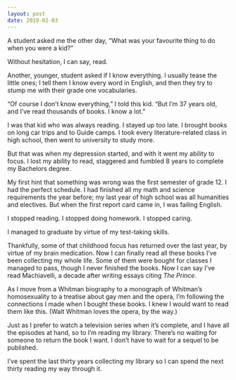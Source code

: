 ```yaml
---
layout: post
date: 2019-02-03
---
```


A student asked me the other day, “What was your favourite thing to do when you were a kid?”

Without hesitation, I can say, read. 

Another, younger, student asked if I know everything. I usually tease the little ones; I tell them I know every word in English, and then they try to stump me with their grade one vocabularies. 

“Of course I don’t know everything,” I told this kid. “But I’m 37 years old, and I’ve read thousands of books. I know a lot.”

I was that kid who was always reading. I stayed up too late. I brought books on long car trips and to Guide camps. I took every literature-related class in high school, then went to university to study more. 

But that was when my depression started, and with it went my ability to focus. I lost my ability to read, staggered and fumbled 8 years to complete my Bachelors degree. 

My first hint that something was wrong was the first semester of grade 12. I had the perfect schedule. I had finished all my math and science requirements the year before; my last year of high school was all humanities and electives. But when the first report card came in, I was failing English. 

I stopped reading. I stopped doing homework. I stopped caring. 

I managed to graduate by virtue of my test-taking skills. 

Thankfully, some of that childhood focus has returned over the last year, by virtue of my brain medication. Now I can finally read all these books I’ve been collecting my whole life. Some of them were bought for classes I managed to pass, though I never finished the books. Now I can say I’ve read Machiavelli, a decade after writing essays citing *The Prince*.

As I move from a Whitman biography to a monograph of Whitman’s homosexuality to a treatise about gay men and the opera, I’m following the connections I made when I bought these books. I knew I would want to read them like this. (Walt Whitman loves the opera, by the way.)

Just as I prefer to watch a television series when it’s complete, and I have all the episodes at hand, so to I’m reading my library. There’s no waiting for someone to return the book I want. I don’t have to wait for a sequel to be published. 

I’ve spent the last thirty years collecting my library so I can spend the next thirty reading my way through it. 
